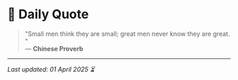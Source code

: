 # 📜 Daily Quote

> "Small men think they are small; great men never know they are great. "  
> — **Chinese Proverb**

---

_Last updated: 01 April 2025 ⏳_
